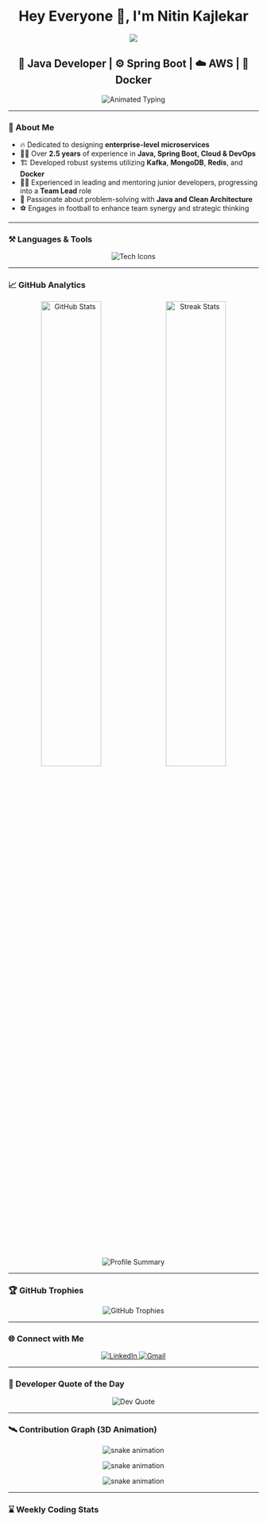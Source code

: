 <h1 align="center">Hey Everyone 👋, I'm Nitin Kajlekar</h1>
<!-- Enhanced Animated Gradient Banner -->
<div align="center">
  <img src="https://capsule-render.vercel.app/api?type=waving&color=0:ff0080,100:00d4ff&height=240&section=header&text=Nitin%20Kajlekar%20👨‍💻&fontSize=50&fontColor=ffffff&animation=twinkle" />
</div>

<h2 align="center">🔭 Java Developer | ⚙️ Spring Boot | ☁️ AWS | 🐳 Docker</h2>

<p align="center">
  <img src="https://readme-typing-svg.herokuapp.com/?font=Fira+Code&weight=600&size=22&pause=1000&color=00d4ff&center=true&vCenter=true&width=600&lines=Innovative+Solutions;Cutting-Edge+Microservices;CI%2FCD+Maestro;Cloud+Enthusiast" alt="Animated Typing" />
</p>

---

### 🧠 About Me
- 🔥 Dedicated to designing **enterprise-level microservices**  
- 👨‍💼 Over **2.5 years** of experience in **Java, Spring Boot, Cloud & DevOps**  
- 🏗️ Developed robust systems utilizing **Kafka**, **MongoDB**, **Redis**, and **Docker**  
- 🧑‍🏫 Experienced in leading and mentoring junior developers, progressing into a **Team Lead** role  
- 🧩 Passionate about problem-solving with **Java and Clean Architecture**  
- ⚽ Engages in football to enhance team synergy and strategic thinking

---

### ⚒️ Languages & Tools

<div align="center">
  <img src="https://skillicons.dev/icons?i=java,spring,docker,kubernetes,mysql,mongodb,postgres,redis,kafka,jenkins,git,github,aws,postman,idea" alt="Tech Icons" />
</div>

---

### 📈 GitHub Analytics

<p align="center">
  <img width="49%" src="https://github-readme-stats.vercel.app/api?username=kajlekarn&show_icons=true&theme=tokyonight&hide_border=true" alt="GitHub Stats"/>
  <img width="49%" src="https://github-readme-streak-stats.herokuapp.com/?user=kajlekarn&theme=tokyonight&hide_border=true" alt="Streak Stats"/>
</p>

<p align="center">
  <img src="https://github-profile-summary-cards.vercel.app/api/cards/profile-details?username=kajlekarn&theme=tokyonight" alt="Profile Summary"/>
</p>

---

### 🏆 GitHub Trophies

<p align="center">
  <img src="https://github-profile-trophy.vercel.app/?username=kajlekarn&theme=dracula&no-frame=true&row=1&margin-w=15&margin-h=15" alt="GitHub Trophies"/>
</p>

---

### 🌐 Connect with Me

<p align="center">
  <a href="https://linkedin.com/in/nitin-kajlekar-a36823174" target="_blank">
    <img src="https://img.shields.io/badge/LinkedIn-0077B5?style=for-the-badge&logo=linkedin&logoColor=white" alt="LinkedIn"/>
  </a>
  <a href="mailto:kajlekarn@gmail.com">
    <img src="https://img.shields.io/badge/Gmail-D14836?style=for-the-badge&logo=gmail&logoColor=white" alt="Gmail"/>
  </a>
</p>

---

### 💬 Developer Quote of the Day

<p align="center">
  <img src="https://quotes-github-readme.vercel.app/api?type=horizontal&theme=radical" alt="Dev Quote" />
</p>

---

### 🛰️ Contribution Graph (3D Animation)

<p align="center">
  <img src="https://github.com/kajlekarn/kajlekarn/raw/output/github-snake-dark.svg" alt="snake animation" />
</p>

<p align="center">
  <img src="https://github.com/kajlekarn/kajlekarn/raw/output/github-snake-light.svg" alt="snake animation" />
</p>

<p align="center">
  <img src="https://github.com/kajlekarn/kajlekarn/raw/output/github-snake.gif" alt="snake animation" />
</p>

---

### ⌛ Weekly Coding Stats

<!--START_SECTION:waka-->
<!--END_SECTION:waka-->
